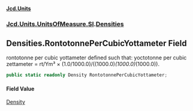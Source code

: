 #### [Jcd.Units](index.md 'index')
### [Jcd.Units.UnitsOfMeasure.SI](Jcd.Units.UnitsOfMeasure.SI.md 'Jcd.Units.UnitsOfMeasure.SI').[Densities](Densities.md 'Jcd.Units.UnitsOfMeasure.SI.Densities')

## Densities.RontotonnePerCubicYottameter Field

rontotonne per cubic yottameter defined such that: yoctotonne per cubic zettameter = rt/Ym³ × (1.0/1000.0)/((1000.0)*(1000.0)*(1000.0)).

```csharp
public static readonly Density RontotonnePerCubicYottameter;
```

#### Field Value
[Density](Density.md 'Jcd.Units.UnitTypes.Density')
